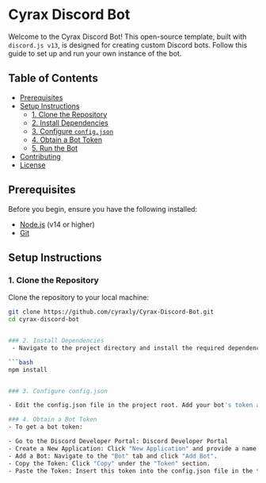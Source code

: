 # Cyrax Discord Bot

Welcome to the Cyrax Discord Bot! This open-source template, built with `discord.js v13`, is designed for creating custom Discord bots. Follow this guide to set up and run your own instance of the bot.

## Table of Contents

- [Prerequisites](#prerequisites)
- [Setup Instructions](#setup-instructions)
  - [1. Clone the Repository](#1-clone-the-repository)
  - [2. Install Dependencies](#2-install-dependencies)
  - [3. Configure `config.json`](#3-configure-configjson)
  - [4. Obtain a Bot Token](#4-obtain-a-bot-token)
  - [5. Run the Bot](#5-run-the-bot)
- [Contributing](#contributing)
- [License](#license)

## Prerequisites

Before you begin, ensure you have the following installed:

- [Node.js](https://nodejs.org/) (v14 or higher)
- [Git](https://git-scm.com/)

## Setup Instructions

### 1. Clone the Repository

Clone the repository to your local machine:

```bash
git clone https://github.com/cyraxly/Cyrax-Discord-Bot.git
cd cyrax-discord-bot


### 2. Install Dependencies
 - Navigate to the project directory and install the required dependencies:

```bash
npm install


### 3. Configure config.json

- Edit the config.json file in the project root. Add your bot's token and other configuration parameters that's mentioned in the config.json which is already there:

### 4. Obtain a Bot Token
- To get a bot token:

- Go to the Discord Developer Portal: Discord Developer Portal
- Create a New Application: Click "New Application" and provide a name.
- Add a Bot: Navigate to the "Bot" tab and click "Add Bot".
- Copy the Token: Click "Copy" under the "Token" section.
- Paste the Token: Insert this token into the config.json file in the token field.
